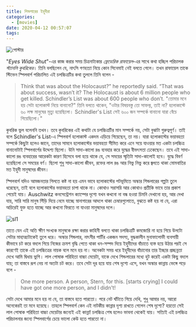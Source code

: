 ```yaml
---
title: শিন্ডলারের ইহুদীরা
categories:
  - [movies]
date: 2020-04-12 00:57:07
tags:
---
```


![পোস্টার](https://i.imgur.com/P3b3oWx.jpg)

"_Eyes Wide Shut_"-এর কাজ করার সময় চিত্রনাট্যকার _ফ্রেডেরিক রাফায়েল_-এর সাথে কথা হচ্ছিল পরিচালক _স্ট্যানলি কুবরিকের_। তিনি বলছিলেন যে, নাৎসি গণহত্যা নিয়ে কোন সিনেমাই নেই বলতে গেলে। তখন রাফায়েল তাকে স্টিভেন স্পিলবার্গ পরিচালিত এই চলচ্চিত্রটির কথা তুললে তিনি বলেন - 
> Think that was about the Holocaust?” he reportedly said. “That was about success, wasn’t it? The Holocaust is about 6 million people who get killed. Schindler’s List was about 600 people who don’t.
>"তোমার মনে হয় সেটা হলোকাস্ট নিয়ে বানানো?" তিনি বলতে থাকেন, "ওটার বিষয়বস্তু তো সাফল্য, তাই না? হলোকাস্টে ৬০ লক্ষ মানুষের মৃত্যু হয়েছিলো। Schindler's List সেই ৬০০ জন সম্পর্কে বানানো যারা বেঁচে গিয়েছিলো।"

কুবরিক ভুল বলেননি তখন। তবে কুবরিকের এই কথাটা যে চলচ্চিত্রটির মান সম্পর্কে নয়, সেটা বুঝাটা গুরুত্বপূর্ণ। তাই বলে Schindler's List-এ স্পিলবার্গ হলোকাস্ট একদম এড়িয়ে গিয়েছেন, তা নয়। যারা হলোকাস্টের ভয়াবহতা সম্পর্কে কিছুটা হলেও জানে, তাদের সামনে হলোকাস্টের ভয়াবহতা সীমিত করে এনে সয়ে যাওয়ার মত একটা চলচ্চিত্র বানানোটাই স্পিলবার্গের উদ্দেশ্য ছিলো। উনি সাদা-কালো রঙ ব্যবহার করে যুদ্ধের বীভৎসতা ঢেকেছেন। তবে এই সাদা-কালো রঙ ব্যবহারের আরেকটা কারণ হিসেবে বলা হয়ে থাকে যে, সে সময়ের স্মৃতিটা সাদা-কালোই হবে। যুদ্ধে বিবর্ণ হয়েছিলো সে সময়ের বর্ণ। ছিলো শুধু সাদা-কালো জীবন, রক্তের লাল রঙ আর নিভু নিভু করে জ্বলতে থাকা মোমবাতির মত ইহুদী মানুষদের জীবন। 

স্পিলবার্গ যদিও আমজনতার গিলতে কষ্ট না হয় এমন ভাবে হলোকাস্টের পটভূমিতে অস্কার শিন্ডলারের গল্পটা তুলে ধরেছেন, তাই বলে হলোকাস্টের ভয়াবহতা চাপা থাকে না। কোথাও সরাসরি আর কোথাও প্রতীকি ভাবে তার প্রকাশ পেয়েই যায়। Auschwitz কনসেন্ট্রেশন ক্যাম্পের দৃশ্যে যখন কখনো না বন্ধ হওয়া চিমনি দেখানো হয়, আর দেখা যায়, সারি সারি মানুষ সিঁড়ি দিয়ে নেমে যাচ্ছে স্নানাগারের আদলে থাকা চেম্বারগুলোতে, বুঝতে কষ্ট হয় না যে, এরা অচিরেই যুক্ত হতে যাচ্ছে আর কখনো ফিরতে না যাওয়া মানুষদের দলে। 

![sl1](https://i.imgur.com/drwK7IZ.jpg)

তাতে যেন এই অতি ক্ষীণ সংখ্যক মানুষকে রক্ষা করার কাহিনী বলতে থাকা চলচ্চিত্রটি কমজোরি না হয়ে গিয়ে উলটো সেটার মাহাত্ম্যটাকেই তুলে ধরে। অস্কার শিন্ডলার, নাৎসীর পার্টির একজন সদস্য, যুদ্ধকালীন মুনাফালোভী ব্যবসায়ী কীভাবে চট করে বদলে গিয়ে নিজের ক্রমশ বৃদ্ধি পেতে থাকা ধন-সম্পদ দিয়ে ইহুদীদের বাঁচাতে ব্যস্ত হয়ে উঠার পরই সে কারণেই তাকে এই চলচ্চিত্রের নায়ক বলে মনে হয় না। অনেকটা সময় ধরে ইহুদীদের বাঁচানোর তার ইচ্ছার প্রচ্ছন্নতা দেখে আমি দ্বিধায় ভুগি। লাল পোষাক পরিহিতা বাচ্চা মেয়েটা, যাকে দেখে শিন্ডলারের মধ্যে হুট করেই একটা কিছু বদলে যায়; তা বাস্তবে রূপ নেয় না অতটা চট করে। তবে সেটা দূর হয়ে যায় শেষ দৃশ্যে এসে, যখন অস্কার কান্নায় ভেঙ্গে পড়ে বলে - 
> One more person. A person, Stern, for this. [starts crying] I could have got one more person, and I didn't! 

সেটা দেখে আমার মনে হয় না যে, তা বাস্তবে হতে পারতো। পরে নেট ঘাঁটতে গিয়ে দেখি, শুধু আমার নয়, আরো অনেকেরই তা মনে হয়েছে। তাহলে স্পিলবার্গ কেন এই নাটকীয় কান্নার দৃশ্য রাখতে গেলেন শেষ দৃশ্যে? হয়তো সেই লাল পোষাক পরিহিতা বাচ্চা মেয়েটার জন্যেই এই কান্না! চলচ্চিত্র শেষ হলেও ভাবনা থেকেই যায়। সত্যিই এই চলচ্চিত্র পরিচালনার জন্যে স্পিলবার্গের চেয়ে ভালো কেউ হতে পারতো না।